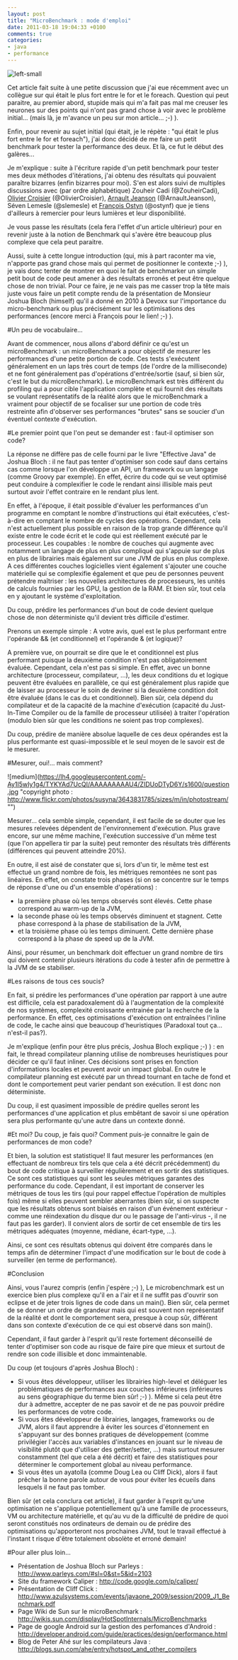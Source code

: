 ```yaml
---
layout: post
title: "MicroBenchmark : mode d'emploi"
date: 2011-03-18 19:04:33 +0100
comments: true
categories: 
- java
- performance
---
```

![left-small](https://lh4.googleusercontent.com/-VYpiI5ySjEA/TYKVFQyw27I/AAAAAAAAAU0/XDPtplNTTKQ/s1600/perf03.png)

Cet article fait suite à une petite discussion que j'ai eue récemment avec un collègue sur qui était le plus fort entre le for et le foreach. Question qui peut paraitre, au premier abord, stupide mais qui m'a fait pas mal me creuser les neurones sur des points qui n'ont pas grand chose à voir avec le problème initial... (mais là, je m'avance un peu sur mon article... ;-) ).

Enfin, pour revenir au sujet initial (qui était, je le répète : "qui était le plus fort entre le for et foreach"), j'ai donc décidé de me faire un petit benchmark pour tester la performance des deux. Et là, ce fut le début des galères...

<!-- more -->

Je m'explique : suite à l'écriture rapide d'un petit benchmark pour tester mes deux méthodes d'itérations, j'ai obtenu des résultats qui pouvaient paraître bizarres (enfin bizarres pour moi). S'en est alors suivi de multiples discussions avec (par ordre alphabétique) Zouheir Cadi (@ZouheirCadi), [Olivier Croisier](http://thecodersbreakfast.net/) (@OlivierCroisier), [Arnault Jeanson](http://www.opensides.fr/) (@ArnaultJeanson), Séven Lemesle (@slemesle) et [François Ostyn](http://blog.ostyn.fr/) (@ostynf) que je tiens d'ailleurs à remercier pour leurs lumières et leur disponibilité.

Je vous passe les résultats (cela fera l'effet d'un article ultérieur) pour en revenir juste à la notion de Benchmark qui s'avère être beaucoup plus complexe que cela peut paraitre.

Aussi, suite à cette longue introduction (qui, mis à part raconter ma vie, n'apporte pas grand chose mais qui permet de positionner le contexte ;-) ), je vais donc tenter de montrer en quoi le fait de benchmarker un simple petit bout de code peut amener à des résultats erronés et peut être quelque chose de non trivial.
Pour ce faire, je ne vais pas me casser trop la tête mais juste vous faire un petit compte rendu de la présentation de Monsieur Joshua Bloch (himself) qu'il a donné en 2010 à Devoxx sur l'importance du micro-benchmark ou plus précisément sur les optimisations des performances (encore merci à François pour le lien! ;-) ).

#Un peu de vocabulaire...

Avant de commencer, nous allons d'abord définir ce qu'est un microBenchmark : un microBenchmark a pour objectif de mesurer les performances d'une petite portion de code. Ces tests s'exécutent généralement en un laps très court de temps (de l'ordre de la milliseconde) et ne font généralement pas d'opérations d'entrée/sortie (sauf, si bien sûr, c'est le but du microBenchmark). Le microBenchmark est très différent du profiling qui a pour cible l'application complète et qui fournit des résultats se voulant représentatifs de la réalité alors que le microBenchmark a vraiment pour objectif de se focaliser sur une portion de code très restreinte afin d'observer ses performances "brutes" sans se soucier d'un éventuel contexte d'exécution.

#Le premier point que l'on peut se demander est : faut-il optimiser son code?

La réponse ne diffère pas de celle fourni par le livre "Effective Java" de Joshua Bloch : il ne faut pas tenter d'optimiser son code sauf dans certains cas comme lorsque l'on développe un API, un framework ou un langage (comme Groovy par exemple). En effet, écrire du code qui se veut optimisé peut conduire à complexifier le code le rendant ainsi illisible mais peut surtout avoir l'effet contraire en le rendant plus lent.

En effet, à l'époque, il était possible d'évaluer les performances d'un programme en comptant le nombre d'instructions qui était exécutées, c'est-à-dire en comptant le nombre de cycles des opérations. Cependant, cela n'est actuellement plus possible en raison de la trop grande différence qu'il existe entre le code écrit et le code qui est réellement exécuté par le processeur. Les coupables : le nombre de couches qui augmente avec notamment un langage de plus en plus compliqué qui s'appuie sur de plus en plus de librairies mais également sur une JVM de plus en plus complexe. A ces différentes couches logicielles vient également s'ajouter une couche matérielle qui se complexifie également et que peu de personnes peuvent prétendre maîtriser : les nouvelles architectures de processeurs, les unités de calculs fournies par les GPU, la gestion de la RAM. Et bien sûr, tout cela en y ajoutant le système d'exploitation.

Du coup, prédire les performances d'un bout de code devient quelque chose de non déterministe qu'il devient très difficile d'estimer.

Prenons un exemple simple : A votre avis, quel est le plus performant entre l'opérande && (et conditionnel) et l'opérande & (et logique)?

A première vue, on pourrait se dire que le et conditionnel est plus performant puisque la deuxième condition n'est pas obligatoirement évaluée. Cependant, cela n'est pas si simple. En effet, avec un bonne architecture (processeur, compilateur, ...), les deux conditions du et logique peuvent être évaluées en parallèle, ce qui est généralement plus rapide que de laisser au processeur le soin de deviner si la deuxième condition doit être évaluée (dans le cas du et conditionnel). Bien sûr, cela dépend du compilateur et de la capacité de la machine d'exécution (capacité du Just-In-Time Compiler ou de la famille de processeur utilisée) à traiter l'opération (modulo bien sûr que les conditions ne soient pas trop complexes).

Du coup, prédire de manière absolue laquelle de ces deux opérandes est la plus performante est quasi-impossible et le seul moyen de le savoir est de le mesurer.

#Mesurer, oui!... mais comment?

![medium](https://lh4.googleusercontent.com/-Ay1I5wIy1g4/TYKYAd7UcQI/AAAAAAAAAU4/ZIDUoDTyD6Y/s1600/question.jpg "copyright photo : http://www.flickr.com/photos/susyna/3643831785/sizes/m/in/photostream/"")

Mesurer... cela semble simple, cependant, il est facile de se douter que les mesures relevées dépendent de l'environnement d'exécution. Plus grave encore, sur une même machine, l'exécution successive d'un même test (que l'on appellera tir par la suite) peut remonter des résultats très différents (différences qui peuvent atteindre 20%).

En outre, il est aisé de constater que si, lors d'un tir, le même test est effectué un grand nombre de fois, les métriques remontées ne sont pas linéaires. En effet, on constate trois phases (si on se concentre sur le temps de réponse d'une ou d'un ensemble d'opérations) : 

* la première phase où les temps observés sont élevés. Cette phase correspond au warm-up de la JVM,
* la seconde phase où les temps observés diminuent et stagnent. Cette phase correspond à la phase de stabilisation de la JVM,
* et la troisième phase où les temps diminuent. Cette dernière phase correspond à la phase de speed up de la JVM.

Ainsi, pour résumer, un benchmark doit effectuer un grand nombre de tirs qui doivent contenir plusieurs itérations du code à tester afin de permettre à la JVM de se stabiliser.

#Les raisons de tous ces soucis?

En fait, si prédire les performances d'une opération par rapport à une autre est difficile, cela est paradoxalement dû à l'augmentation de la complexité de nos systèmes, complexité croissante entrainée par la recherche de la performance. En effet, ces optimisations d'exécution ont entraînées l'inline de code, le cache ainsi que beaucoup d'heuristiques (Paradoxal tout ça... n'est-il pas?). 

Je m'explique (enfin pour être plus précis, Joshua Bloch explique ;-) ) : en fait, le thread compilateur planning utilise de nombreuses heuristiques pour décider ce qu'il faut inliner. Ces décisions sont prises en fonction d'informations locales et peuvent avoir un impact global. En outre le compilateur planning est exécuté par un thread tournant en tache de fond et dont le comportement peut varier pendant son exécution. Il est donc non déterministe. 

Du coup, il est quasiment impossible de prédire quelles seront les performances d'une application et plus embêtant de savoir si une opération sera plus performante qu'une autre dans un contexte donné.

#Et moi? Du coup, je fais quoi? Comment puis-je connaitre le gain de performances de mon code?

Et bien, la solution est statistique! Il faut mesurer les performances (en effectuant de nombreux tirs tels que cela a été décrit précédemment) du bout de code critique à surveiller régulièrement et en sortir des statistiques. Ce sont ces statistiques qui sont les seules métriques garantes des performance du code. Cependant, il est important de conserver les métriques de tous les tirs (qui pour rappel effectue l'opération de multiples fois) même si elles peuvent sembler aberrantes (bien sûr, si on suspecte que les résultats obtenus sont biaisés en raison d'un événement extérieur - comme une réindexation du disque dur ou le passage de l'anti-virus -, il ne faut pas les garder). Il convient alors de sortir de cet ensemble de tirs les métriques adéquates (moyenne, médiane, écart-type, ...).

Ainsi, ce sont ces résultats obtenus qui doivent être comparés dans le temps afin de déterminer l'impact d'une modification sur le bout de code à surveiller (en terme de performance).

#Conclusion

Ainsi, vous l'aurez compris (enfin j'espère ;-) ), Le microbenchmark est un exercice bien plus complexe qu'il en a l'air et il ne suffit pas d'ouvrir son eclipse et de jeter trois lignes de code dans un main(). Bien sûr, cela permet de se donner un ordre de grandeur mais qui est souvent non représentatif de la réalité et dont le comportement sera, presque à coup sûr, différent dans son contexte d'exécution de ce qui est observé dans son main().

Cependant, il faut garder à l'esprit qu'il reste fortement déconseillé de tenter d'optimiser son code au risque de faire pire que mieux et surtout de rendre son code illisible et donc immaintenable. 

Du coup (et toujours d'après Joshua Bloch) :
* Si vous êtes développeur, utiliser les librairies high-level et déléguer les problématiques de performances aux couches inférieures (inférieures au sens géographique du terme bien sûr! ;-) ). Même si cela peut être dur à admettre, accepter de ne pas savoir et de ne pas pouvoir prédire les performances de votre code.
* Si vous êtes développeur de librairies, langages, frameworks ou de JVM, alors il faut apprendre à éviter les sources d'étonnement en s'appuyant sur des bonnes pratiques de développement (comme privilégier l'accès aux variables d'instances en jouant sur le niveau de visibilité plutôt que d'utiliser des getter/setter, ...) mais surtout mesurer constamment (tel que cela a été décrit) et faire des statistiques pour déterminer le comportement global au niveau performance.
* Si vous êtes un ayatolla (comme Doug Lea ou Cliff Dick), alors il faut prêcher la bonne parole autour de vous pour éviter les écueils dans lesquels il ne faut pas tomber.

Bien sûr (et cela conclura cet article), il faut garder à l'esprit qu'une optimisation ne s'applique potentiellement qu'à une famille de processeurs, VM ou architecture matérielle, et qu'au vu de la difficulté de prédire de quoi seront constitués nos ordinateurs de demain ou de prédire des optimisations qu'apporteront nos prochaines JVM, tout le travail effectué à l'instant t risque d'être totalement obsolète et erroné demain! 

#Pour aller plus loin...

* Présentation de Joshua Bloch sur Parleys : http://www.parleys.com/#sl=0&st=5&id=2103
* Site du framework Caliper : http://code.google.com/p/caliper/
* Présentation de Cliff Click : http://www.azulsystems.com/events/javaone_2009/session/2009_J1_Benchmark.pdf
* Page Wiki de Sun sur le microBenchmark : http://wikis.sun.com/display/HotSpotInternals/MicroBenchmarks
* Page de google Android sur la gestion des perfomances  d'Android : http://developer.android.com/guide/practices/design/performance.html
* Blog de Peter Ahé sur les compilateurs Java : http://blogs.sun.com/ahe/entry/hotspot_and_other_compilers

